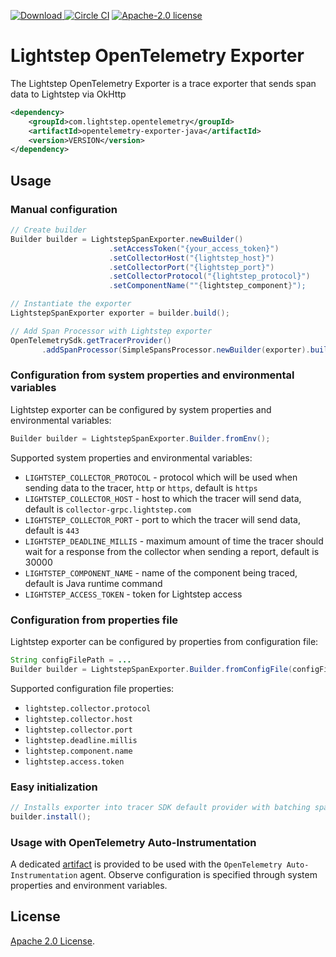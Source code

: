 [ ![Download](https://api.bintray.com/packages/lightstep/maven/lightstep-opentelemetry-exporter/images/download.svg) ](https://bintray.com/lightstep/maven/lightstep-opentelemetry-exporter) [![Circle CI](https://circleci.com/gh/lightstep/opentelemetry-exporter-java.svg?style=shield)](https://circleci.com/gh/lightstep/opentelemetry-exporter-java) [![Apache-2.0 license](https://img.shields.io/badge/license-Apache%202.0-blue.svg)](https://opensource.org/licenses/Apache-2.0)

# Lightstep OpenTelemetry Exporter

The Lightstep OpenTelemetry Exporter is a trace exporter that sends span data to Lightstep via OkHttp

```xml
<dependency>
    <groupId>com.lightstep.opentelemetry</groupId>
    <artifactId>opentelemetry-exporter-java</artifactId>
    <version>VERSION</version>
</dependency>
```

## Usage

### Manual configuration

```java
// Create builder
Builder builder = LightstepSpanExporter.newBuilder()
                      .setAccessToken("{your_access_token}")
                      .setCollectorHost("{lightstep_host}")
                      .setCollectorPort("{lightstep_port}")
                      .setCollectorProtocol("{lightstep_protocol}")
                      .setComponentName(""{lightstep_component}");

// Instantiate the exporter
LightstepSpanExporter exporter = builder.build();

// Add Span Processor with Lightstep exporter
OpenTelemetrySdk.getTracerProvider()
       .addSpanProcessor(SimpleSpansProcessor.newBuilder(exporter).build());
```

### Configuration from system properties and environmental variables

Lightstep exporter can be configured by system properties and environmental variables:

```java
Builder builder = LightstepSpanExporter.Builder.fromEnv();
```

Supported system properties and environmental variables:

* `LIGHTSTEP_COLLECTOR_PROTOCOL` - protocol which will be used when sending data to the tracer, `http` or `https`, default is `https`
* `LIGHTSTEP_COLLECTOR_HOST` -  host to which the tracer will send data, default is `collector-grpc.lightstep.com`
* `LIGHTSTEP_COLLECTOR_PORT` -  port to which the tracer will send data, default is `443`
* `LIGHTSTEP_DEADLINE_MILLIS` - maximum amount of time the tracer should wait for a response from the collector when sending a report, default is 30000
* `LIGHTSTEP_COMPONENT_NAME` - name of the component being traced, default is Java runtime command
* `LIGHTSTEP_ACCESS_TOKEN` - token for Lightstep access

### Configuration from properties file

Lightstep exporter can be configured by properties from configuration file:

```java
String configFilePath = ...
Builder builder = LightstepSpanExporter.Builder.fromConfigFile(configFilePath);
```

Supported configuration file properties:

* `lightstep.collector.protocol`
* `lightstep.collector.host`
* `lightstep.collector.port`
* `lightstep.deadline.millis`
* `lightstep.component.name`
* `lightstep.access.token`

### Easy initialization

```java
// Installs exporter into tracer SDK default provider with batching span processor.
builder.install();
```

### Usage with OpenTelemetry Auto-Instrumentation

A dedicated [artifact](auto-exporter/) is provided to be used with the `OpenTelemetry Auto-Instrumentation` agent.
Observe configuration is specified through system properties and environment variables.

## License

[Apache 2.0 License](./LICENSE).
